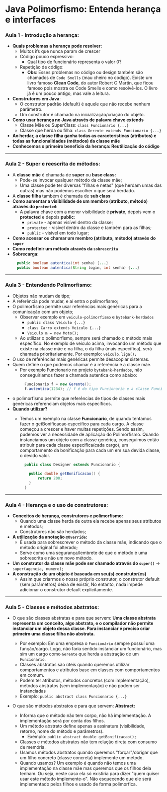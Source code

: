 # Java Polimorfismo: Entenda herança e interfaces

### Aula 1 - Introdução a herança:

- **Quais problemas a herança pode resolver:**
  - Muitos ifs que nunca param de crescer
  - Código pouco expressivo:
    - Qual tipo de funcionário representa o valor 0?
  - Repetição de código:
    - **Obs**: Esses problemas no código ou design também são chamados de `Code Smells` (mau cheiro no código). Existe um livro famoso **Clean Code**, do autor Robert C Martin, que ficou famoso pois mostra os Code Smells e como resolvê-los. O livro já é um pouco antigo, mas vale a leitura.
- **Construtores em Java**:
  - O construtor padrão (default) é aquele que não recebe nenhum parâmetro.
  - Um construtor é chamado na inicialização/criação do objeto.
- **Como usar herança no Java através de palavra chave extends**
  - Classe Mãe ou SuperClass: `class Funcionario {...}`
  - Classe que herda ou filha: `class Gerente extends Funcionario {...}`
- **Ao herdar, a classe filha ganha todas as características (atributos) e todas as funcionalidades (métodos) da classe mãe**
- **Conhecemos o primeiro benefício da herança: Reutilização do código**

---
### Aula 2 - Super e reescrita de métodos:

- A **classe mãe** é chamada de **super** ou **base class:**
  - Pode-se invocar qualquer método da classe mãe;
  - Uma classe pode ter diversas "filhas e netas" (que herdam umas das outras) mas não podemos escolher o que será herdado.
- A **classe filha** também é chamada de **sub class**
- **Como aumentar a visibilidade de um membro (atributo, método) através do `protected`**:
  - A palavra chave com a menor visibilidade é **private**, depois vem o **protected** e depois **public**:
    - `private` - apenas visível dentro da classe;
    - `protected` - visível dentro da classe e também para as filhas;
    - `public` - visível em todo lugar;
- **Como acessar ou chamar um membro (atributo, método) através do `super`**
- **Como redefinir um método através da `sobrescrita`**
- **Sobrecarga**:
  ```java
    public boolean autentica(int senha) {...}
    public boolean autentica(String login, int senha) {...}
  ```

---
### Aula 3 - Entendendo Polimorfismo:

- Objetos não mudam de tipo;
- A referência pode mudar, e aí entra o polimorfismo;
- O polimorfismo permite usar referências mais genéricas para a comunicação com um objeto;
  - Observar exemplo em `veiculo-polimorfismo` e `bytebank-herdados`
    - `public class Veiculo {...}`
    - `class Carro extends Veiculo {...}`
    - `Veiculo m = new Moto();`
  - Ao utilizar o polimorfismo, sempre será chamado o método mais específico. No exemplo de veículo acima, invocando um método que existe na classe mãe e na filha, o da filha (mais específica), será chamada prioritariamente. Por exemplo: `veiculo.liga();`
- O uso de referências mais genéricas permite desacoplar sistemas.
-  Quem define o que podemos chamar é a referência é a classe mãe.
   - Por exemplo Funcionario no projeto `bytebank-herdados`, não conseguiriamos fazer a chamada autentica como abaixo:
      ```java
        Funcionario f = new Gerente();
        f.autentica(1234); // f é do tipo Funcionario e a classe Funcionario não tem o método autentica
      ```
- o polimorfismo permite que referências de tipos de classes mais genéricas referenciam objetos mais específicos.
- **Quando utilizar?**
  - Temos um exemplo na classe **Funcionario**, de quando tentamos fazer o getBonificacao específico para cada cargo. 
    A classe começou a crescer e haver muitas repetições. Sendo assim, pudemos ver a necessidade de aplicação do Polimorfismo. 
    Quando instanciamos um objeto com a classe genérica, conseguimos então atribuir para cada classe 
    específica(cada cargo), um comportamento da bonificação para cada um em sua devida classe, o devido valor.
 
    ```java
      public class Designer extends Funcionario {
      
        public double getBonificacao() {
            return 200;
        }
      }
    ```
    
---
### Aula 4 - Herança e o uso de construtores:

- **Conceitos de herança, construtores e polimorfismo:**
    - Quando uma classe herda de outra ela recebe apenas seus atributos e métodos;
    - Construtores não são herdados;
- **A utilização da anotação `@Override`:**
    - É usada para sobrescrever o método da classe mãe, indicando que o método original foi alterado;
    - Serve como uma segurança/lembrete de que o método é uma sobrescrita e não um novo método.
- **Um construtor da classe mãe pode ser chamado através do `super()`** -> `super(agencia, numero);`
- **A construção de um objeto é baseada em seu(s) construtor(es)** 
  - Assim que criarmos o nosso próprio construtor, o construtor default (sem parâmetros) deixa de existir, 
    No entanto, nada impede adicionar o construtor default explicitamente.

---
### Aula 5 - Classes e métodos abstratos:

- O que são classes abstratas e para que servem: **Uma classe abstrata representa um conceito, algo abstrato, e o compilador não permite instanciar um objeto dessa classe. Para instanciar é preciso criar primeiro uma classe filha não abstrata.**
    - Por exemplo: Em uma empresa o `Funcionário` sempre possuí uma função/cargo. Logo, não faria sentido instanciar um funcionário, mas sim um cargo como `Gerente` que herda a abstração de um `Funcionario`.
    - Classes abstratas são úteis quando queremos utilizar comportamentos e atributos base em classes com comportamentos em comum.
    - Podem ter atributos, métodos concretos (com implementação), métodos abstratos (sem implementação) e não podem ser instanciadas
    - Exemplo: `public abstract class Funcionario {...}`
  

- O que são métodos abstratos e para que servem: **Abstract:**
  - Informa que o método não tem corpo, não há implementação. A implementação será por conta dos filhos.
  - Um método abstrato define apenas a assinatura (visibilidade, retorno, nome do método e parâmetros).
    - Exemplo: `public abstract double getBonificacao();`
  - Classes e métodos abstratos não tem relação direta com consumo de memória.
  - Usamos métodos abstratos quando queremos "forçar"/obrigar que um filho concreto (classe concreta) implemente um método.
  - Quando usamos? Um exemplo é quando não temos uma implementação na classe mãe mas queremos que os filhos dela tenham. 
    Ou seja, neste caso ela só existiria para dizer "quem quiser usar este método implemente-o". 
    Não esquecendo que ele será implementado pelos filhos e usado de forma polimorfica.